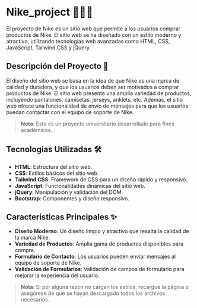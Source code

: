 # Nike_project 🏃‍♂️👟

El proyecto de Nike es un sitio web que permite a los usuarios comprar productos de Nike. El sitio web se ha diseñado con un estilo moderno y atractivo, utilizando tecnologías web avanzadas como HTML, CSS, JavaScript, Tailwind CSS y jQuery.

## Descripción del Proyecto 📄

El diseño del sitio web se basa en la idea de que Nike es una marca de calidad y duradera, y que los usuarios deben ser motivados a comprar productos de Nike. El sitio web presenta una amplia variedad de productos, incluyendo pantalones, camisetas, jerseys, anklets, etc. Además, el sitio web ofrece una funcionalidad de envío de mensajes para que los usuarios puedan contactar con el equipo de soporte de Nike.

> **Nota**: Este es un proyecto universitario desarrollado para fines académicos.

## Tecnologías Utilizadas 🛠️

- **HTML**: Estructura del sitio web.
- **CSS**: Estilos básicos del sitio web.
- **Tailwind CSS**: Framework de CSS para un diseño rápido y responsivo.
- **JavaScript**: Funcionalidades dinámicas del sitio web.
- **jQuery**: Manipulación y validación del DOM.
- **Bootstrap**: Componentes y diseño responsivo.

## Características Principales ✨

- **Diseño Moderno**: Un diseño limpio y atractivo que resalta la calidad de la marca Nike.
- **Variedad de Productos**: Amplia gama de productos disponibles para compra.
- **Formulario de Contacto**: Los usuarios pueden enviar mensajes al equipo de soporte de Nike.
- **Validación de Formularios**: Validación de campos de formulario para mejorar la experiencia del usuario.

> **Nota**: Si por alguna razon no cargan los estilos, recargue la página o asegúrese de que se hayan descargado todos los archivos necesarios.